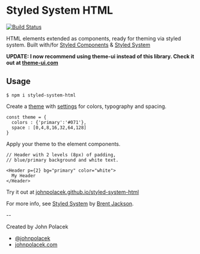 # Styled System HTML
[![Build Status](https://travis-ci.org/johnpolacek/styled-system-html.svg?branch=master)](https://travis-ci.org/johnpolacek/system-html)

HTML elements extended as components, ready for theming via styled system. Built with/for [Styled Components](http://styled-components.com) & [Styled System](http://jxnblk.com/styled-system/)

**UPDATE: I now recommend using theme-ui instead of this library. Check it out at [theme-ui.com](https://theme-ui.com)**

## Usage

```
$ npm i styled-system-html
```

Create a [theme](https://www.styled-components.com/docs/advanced) with [settings](http://jxnblk.com/styled-system/api) for colors, typography and spacing.

```
const theme = {
  colors : {'primary':'#071'},
  space : [0,4,8,16,32,64,128]
}
```

Apply your theme to the element components.

```
// Header with 2 levels (8px) of padding, 
// blue/primary background and white text.

<Header p={2} bg="primary" color="white">
  My Header
</Header>
```

Try it out at [johnpolacek.github.io/styled-system-html](https://johnpolacek.github.io/styled-system-html/)

For more info, see [Styled System](http://jxnblk.com/styled-system/) by [Brent Jackson](http://jxnblk.com).

--

Created by John Polacek

- [@johnpolacek](https://twitter.com/johnpolacek)
- [johnpolacek.com](http://johnpolacek.com)

